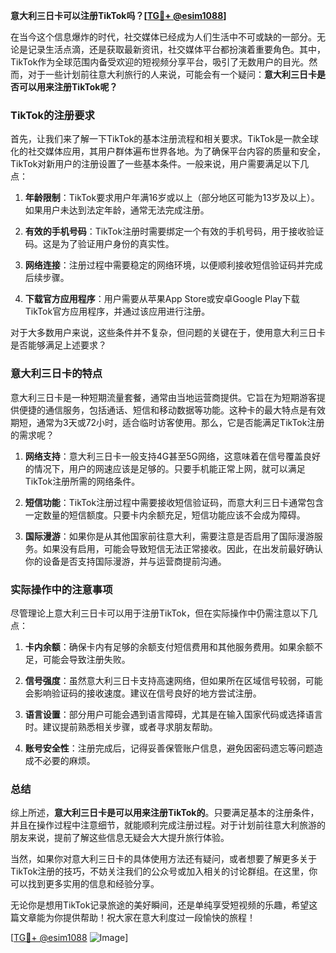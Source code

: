 **意大利三日卡可以注册TikTok吗？[[TG💪+ @esim1088](https://t.me/s/esim1088)]**

在当今这个信息爆炸的时代，社交媒体已经成为人们生活中不可或缺的一部分。无论是记录生活点滴，还是获取最新资讯，社交媒体平台都扮演着重要角色。其中，TikTok作为全球范围内备受欢迎的短视频分享平台，吸引了无数用户的目光。然而，对于一些计划前往意大利旅行的人来说，可能会有一个疑问：**意大利三日卡是否可以用来注册TikTok呢？**

### TikTok的注册要求

首先，让我们来了解一下TikTok的基本注册流程和相关要求。TikTok是一款全球化的社交媒体应用，其用户群体遍布世界各地。为了确保平台内容的质量和安全，TikTok对新用户的注册设置了一些基本条件。一般来说，用户需要满足以下几点：

1. **年龄限制**：TikTok要求用户年满16岁或以上（部分地区可能为13岁及以上）。如果用户未达到法定年龄，通常无法完成注册。
   
2. **有效的手机号码**：TikTok注册时需要绑定一个有效的手机号码，用于接收验证码。这是为了验证用户身份的真实性。

3. **网络连接**：注册过程中需要稳定的网络环境，以便顺利接收短信验证码并完成后续步骤。

4. **下载官方应用程序**：用户需要从苹果App Store或安卓Google Play下载TikTok官方应用程序，并通过该应用进行注册。

对于大多数用户来说，这些条件并不复杂，但问题的关键在于，使用意大利三日卡是否能够满足上述要求？

### 意大利三日卡的特点

意大利三日卡是一种短期流量套餐，通常由当地运营商提供。它旨在为短期游客提供便捷的通信服务，包括通话、短信和移动数据等功能。这种卡的最大特点是有效期短，通常为3天或72小时，适合临时访客使用。那么，它是否能满足TikTok注册的需求呢？

1. **网络支持**：意大利三日卡一般支持4G甚至5G网络，这意味着在信号覆盖良好的情况下，用户的网速应该是足够的。只要手机能正常上网，就可以满足TikTok注册所需的网络条件。

2. **短信功能**：TikTok注册过程中需要接收短信验证码，而意大利三日卡通常包含一定数量的短信额度。只要卡内余额充足，短信功能应该不会成为障碍。

3. **国际漫游**：如果你是从其他国家前往意大利，需要注意是否启用了国际漫游服务。如果没有启用，可能会导致短信无法正常接收。因此，在出发前最好确认你的设备是否支持国际漫游，并与运营商提前沟通。

### 实际操作中的注意事项

尽管理论上意大利三日卡可以用于注册TikTok，但在实际操作中仍需注意以下几点：

1. **卡内余额**：确保卡内有足够的余额支付短信费用和其他服务费用。如果余额不足，可能会导致注册失败。

2. **信号强度**：虽然意大利三日卡支持高速网络，但如果所在区域信号较弱，可能会影响验证码的接收速度。建议在信号良好的地方尝试注册。

3. **语言设置**：部分用户可能会遇到语言障碍，尤其是在输入国家代码或选择语言时。建议提前熟悉相关步骤，或者寻求朋友帮助。

4. **账号安全性**：注册完成后，记得妥善保管账户信息，避免因密码遗忘等问题造成不必要的麻烦。

### 总结

综上所述，**意大利三日卡是可以用来注册TikTok的**。只要满足基本的注册条件，并且在操作过程中注意细节，就能顺利完成注册过程。对于计划前往意大利旅游的朋友来说，提前了解这些信息无疑会大大提升旅行体验。

当然，如果你对意大利三日卡的具体使用方法还有疑问，或者想要了解更多关于TikTok注册的技巧，不妨关注我们的公众号或加入相关的讨论群组。在这里，你可以找到更多实用的信息和经验分享。

无论你是想用TikTok记录旅途的美好瞬间，还是单纯享受短视频的乐趣，希望这篇文章能为你提供帮助！祝大家在意大利度过一段愉快的旅程！

[[TG💪+ @esim1088](https://t.me/s/esim1088) ![Image](https://i.postimg.cc/4NQfJmqS/Snipaste-2025-05-13-00-14-12.png)]